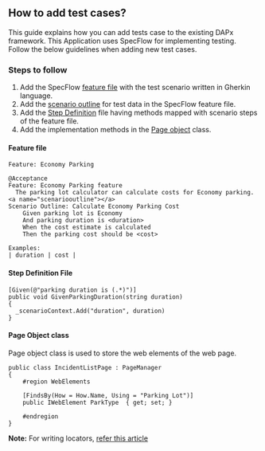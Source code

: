 ## How to add test cases?

This guide explains how you can add tests case to the existing DAPx framework. This Application uses SpecFlow for implementing testing. Follow the below guidelines when adding new test cases.

### Steps to follow

1. Add the SpecFlow [feature file](#feature) with the test scenario written in Gherkin language.
2. Add the [scenario outline](#scenariooutline) for test data in the SpecFlow feature file.
3. Add the [Step Definition](#stepdefinition) file having methods mapped with scenario steps of the feature file.
4. Add the implementation methods in the [Page object](#pageobject) class.

<a name="feature"></a>
#### Feature file

```
Feature: Economy Parking

@Acceptance
Feature: Economy Parking feature
  The parking lot calculator can calculate costs for Economy parking.
<a name="scenariooutline"></a>
Scenario Outline: Calculate Economy Parking Cost
	Given parking lot is Economy
	And parking duration is <duration>
	When the cost estimate is calculated
	Then the parking cost should be <cost>

Examples:
| duration | cost |

```
<a name="stepdefinition"></a>
#### Step Definition File
```
[Given(@"parking duration is (.*)")]
public void GivenParkingDuration(string duration)
{
  _scenarioContext.Add("duration", duration)
}
```

<a name="pageobject"></a>
#### Page Object class

Page object class is used to store the web elements of the web page.

```
public class IncidentListPage : PageManager
{
    #region WebElements

    [FindsBy(How = How.Name, Using = "Parking Lot")]
    public IWebElement ParkType  { get; set; }

    #endregion
}

```
**Note:** For writing locators, [refer this article](https://www.guru99.com/locators-in-selenium-ide.html)
